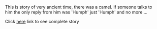 This is story of very ancient time, there was a camel. If someone talks to him the only reply from him was 'Humph' just 'Humph' and no more ...

Click [here](https://americanliterature.com/author/rudyard-kipling/short-story/how-the-camel-got-his-hump) link to see complete story
